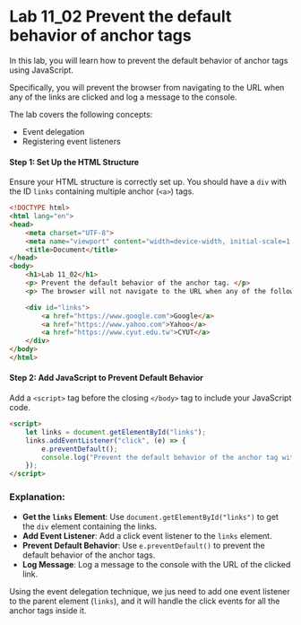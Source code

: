 # Lab 11_02 Prevent the default behavior of anchor tags 

In this lab, you will learn how to prevent the default behavior of anchor tags using JavaScript. 

Specifically, you will prevent the browser from navigating to the URL when any of the links are clicked and log a message to the console.

The lab covers the following concepts:
- Event delegation
- Registering event listeners

#### Step 1: Set Up the HTML Structure

Ensure your HTML structure is correctly set up. You should have a `div` with the ID `links` containing multiple anchor (`<a>`) tags.

```html
<!DOCTYPE html>
<html lang="en">
<head>
    <meta charset="UTF-8">
    <meta name="viewport" content="width=device-width, initial-scale=1.0">
    <title>Document</title>
</head>
<body>
    <h1>Lab 11_02</h1>
    <p> Prevent the default behavior of the anchor tag. </p>
    <p> The browser will not navigate to the URL when any of the following links are clicked. </p>

    <div id="links">
        <a href="https://www.google.com">Google</a>
        <a href="https://www.yahoo.com">Yahoo</a>
        <a href="https://www.cyut.edu.tw">CYUT</a>
    </div>
</body>
</html>
```

#### Step 2: Add JavaScript to Prevent Default Behavior

Add a `<script>` tag before the closing `</body>` tag to include your JavaScript code.

```html
<script>
    let links = document.getElementById("links");
    links.addEventListener("click", (e) => {
        e.preventDefault();
        console.log("Prevent the default behavior of the anchor tag with url: " + e.target.href);
    });
</script>
```

### Explanation:
- **Get the `links` Element**: Use `document.getElementById("links")` to get the `div` element containing the links.
- **Add Event Listener**: Add a click event listener to the `links` element.
- **Prevent Default Behavior**: Use `e.preventDefault()` to prevent the default behavior of the anchor tags.
- **Log Message**: Log a message to the console with the URL of the clicked link.

Using the event delegation technique, we jus need to add one event listener to the parent element (`links`), and it will handle the click events for all the anchor tags inside it.

